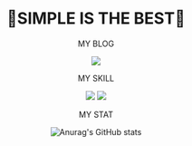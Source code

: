 <div align="center">
<h1>🔭SIMPLE IS THE BEST🌱</h1>

MY BLOG
  
  <a href="https://blog.naver.com/gksqlcxkdns1" target="_blank"><img src="https://img.shields.io/badge/NAVER--BLOG-green?logo=Naver&logoColor=#03C75A"/></a>

MY SKILL

<a href="https://blog.naver.com/gksqlcxkdns1" target="_blank"><img src="https://img.shields.io/badge/Spring--Boot-green?logo=Spring Boot&logoColor=#6DB33F"/></a>
<a href="https://blog.naver.com/gksqlcxkdns1" target="_blank"><img src="https://img.shields.io/badge/Vue-green?logo=Vue.js&logoColor=#4FC08D"/></a>
  
MY STAT
  
![Anurag's GitHub stats](https://github-readme-stats.vercel.app/api?username=babyslayerr&show_icons=true&theme=transparent)

</div>
<!--
**babyslayerr/babyslayerr** is a ✨ _special_ ✨ repository because its `README.md` (this file) appears on your GitHub profile.

Here are some ideas to get you started:

- 🔭 I’m currently working on ...
- 🌱 I’m currently learning ...
- 👯 I’m looking to collaborate on ...
- 🤔 I’m looking for help with ...
- 💬 Ask me about ...
- 📫 How to reach me: ...
- 😄 Pronouns: ...
- ⚡ Fun fact: ...
-->
